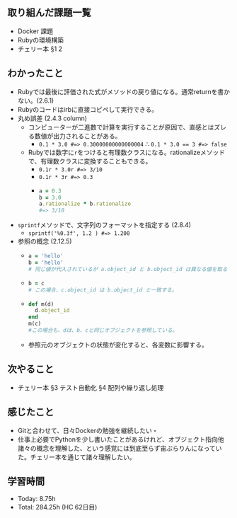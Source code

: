## 取り組んだ課題一覧
- Docker 課題
- Rubyの環境構築
- チェリー本 §1 2
## わかったこと
- Rubyでは最後に評価された式がメソッドの戻り値になる。通常returnを書かない。(2.6.1)
- Rubyのコードはirbに直接コピペして実行できる。
- 丸め誤差 (2.4.3 column)
  - コンピューターが二進数で計算を実行することが原因で、直感とはズレる数値が出力されることがある。
    - `0.1 * 3.0 #=> 0.30000000000000004` ∴ `0.1 * 3.0 == 3 #=> false`
  - Rubyでは数字に`r`をつけると有理数クラスになる。rationalizeメソッドで、有理数クラスに変換することもできる。
    - `0.1r * 3.0r #=> 3/10`
    - `0.1r * 3r #=> 0.3`
    - ```ruby
      a = 0.3
      b = 3.0
      a.rationalize * b.rationalize
      #=> 3/10
      ```
- `sprintf`メソッドで、文字列のフォーマットを指定する (2.8.4)
  - `sprintf('%0.3f', 1.2 ) #=> 1.200`
- 参照の概念 (2.12.5)
  - ```ruby
    a = 'hello'
    b = 'hello'
    # 同じ値が代入されているが a.object_id と b.object_id は異なる値を取る
    ```
  - ```ruby
    b = c
    # この場合、c.object_id は b.object_id と一致する。
    ```
  - ```ruby
    def m(d)
      d.object_id
    end
    m(c)
    #この場合も、dは、b、cと同じオブジェクトを参照している。
    ```
  - 参照元のオブジェクトの状態が変化すると、各変数に影響する。
## 次やること
- チェリー本 §3 テスト自動化 §4 配列や繰り返し処理
## 感じたこと
- Gitと合わせて、日々Dockerの勉強を継続したい・
- 仕事上必要でPythonを少し書いたことがあるけれど、オブジェクト指向他諸々の概念を理解した、という感覚には到底至らず宙ぶらりんになっていた。チェリー本を通じて諸々理解したい。
## 学習時間
- Today: 8.75h
- Total: 284.25h (HC 62日目)
